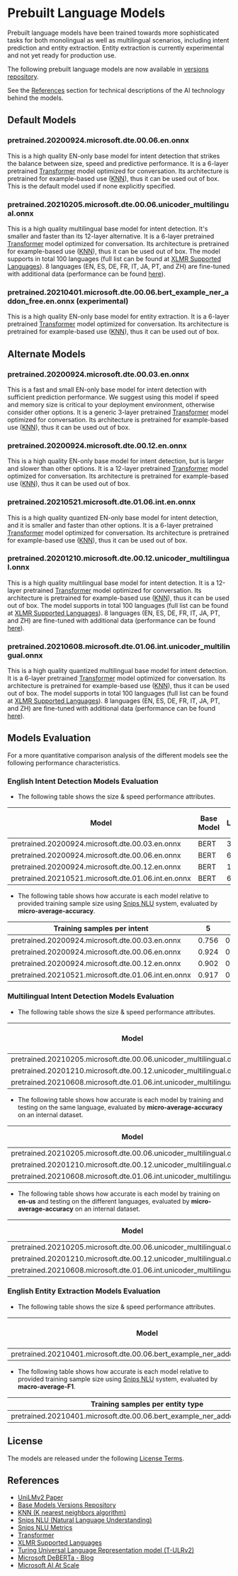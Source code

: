 # Prebuilt Language Models

Prebuilt language models have been trained towards more sophisticated tasks for both monolingual as well as multilingual scenarios, including intent prediction and entity extraction. Entity extraction is currently experimental and not yet ready for production use.

The following prebuilt language models are now available in [versions repository][2].

See the [References](#references) section for technical descriptions of the AI technology behind the models.

## Default Models

### pretrained.20200924.microsoft.dte.00.06.en.onnx
This is a high quality EN-only base model for intent detection that strikes the balance between size, speed and predictive performance. It is a 6-layer pretrained [Transformer][7] model optimized for conversation. Its architecture is pretrained for example-based use ([KNN][3]), thus it can be used out of box. This is the default model used if none explicitly specified.

### pretrained.20210205.microsoft.dte.00.06.unicoder_multilingual.onnx
This is a high quality multilingual base model for intent detection. It's smaller and faster than its 12-layer alternative. It is a 6-layer pretrained [Transformer][7] model optimized for conversation. Its architecture is pretrained for example-based use ([KNN][3]), thus it can be used out of box. The model supports in total 100 languages (full list can be found at [XLMR Supported Languages][8]). 8 languages (EN, ES, DE, FR, IT, JA, PT, and ZH) are fine-tuned with additional data (performance can be found [here](#multilingual-intent-detection-models-evaluation)). 

### pretrained.20210401.microsoft.dte.00.06.bert_example_ner_addon_free.en.onnx (experimental)
This is a high quality EN-only base model for entity extraction. It is a 6-layer pretrained [Transformer][7] model optimized for conversation. Its architecture is pretrained for example-based use ([KNN][3]), thus it can be used out of box.

## Alternate Models

### pretrained.20200924.microsoft.dte.00.03.en.onnx
This is a fast and small EN-only base model for intent detection with sufficient prediction performance. We suggest using this model if speed and memory size is critical to your deployment environment, otherwise consider other options. It is a generic 3-layer pretrained [Transformer][7] model optimized for conversation. Its architecture is pretrained for example-based use ([KNN][3]), thus it can be used out of box.

### pretrained.20200924.microsoft.dte.00.12.en.onnx
This is a high quality EN-only base model for intent detection, but is larger and slower than other options. It is a 12-layer pretrained [Transformer][7] model optimized for conversation. Its architecture is pretrained for example-based use ([KNN][3]), thus it can be used out of box.

### pretrained.20210521.microsoft.dte.01.06.int.en.onnx
This is a high quality quantized EN-only base model for intent detection, and it is smaller and faster than other options. It is a 6-layer pretrained [Transformer][7] model optimized for conversation. Its architecture is pretrained for example-based use ([KNN][3]), thus it can be used out of box.

### pretrained.20201210.microsoft.dte.00.12.unicoder_multilingual.onnx
This is a high quality multilingual base model for intent detection. It is a 12-layer pretrained [Transformer][7] model optimized for conversation.
Its architecture is pretrained for example-based use ([KNN][3]), thus it can be used out of box. The model supports in total 100 languages (full list can be found at [XLMR Supported Languages][8]). 8 languages (EN, ES, DE, FR, IT, JA, PT, and ZH) are fine-tuned with additional data (performance can be found [here](#multilingual-intent-detection-models-evaluation)). 

### pretrained.20210608.microsoft.dte.01.06.int.unicoder_multilingual.onnx
This is a high quality quantized multilingual base model for intent detection. It is a 6-layer pretrained [Transformer][7] model optimized for conversation. Its architecture is pretrained for example-based use ([KNN][3]), thus it can be used out of box. The model supports in total 100 languages (full list can be found at [XLMR Supported Languages][8]). 8 languages (EN, ES, DE, FR, IT, JA, PT, and ZH) are fine-tuned with additional data (performance can be found [here](#multilingual-intent-detection-models-evaluation)). 


## Models Evaluation
For a more quantitative comparison analysis of the different models see the following performance characteristics.

### English Intent Detection Models Evaluation

- The following table shows the size & speed performance attributes.


|  Model |Base Model   |Layers  |Encoding time per query | Disk Allocation |
| ------------ | ------------ | ------------ | ------------ | ------------ |
|pretrained.20200924.microsoft.dte.00.03.en.onnx | BERT | 3  |  ~ 7 ms  | 164M |
|pretrained.20200924.microsoft.dte.00.06.en.onnx | BERT | 6  |  ~ 14 ms | 261M |
|pretrained.20200924.microsoft.dte.00.12.en.onnx | BERT | 12 |  ~ 26 ms | 427M |
|pretrained.20210521.microsoft.dte.01.06.int.en.onnx | BERT | 6 |  ~ 6 ms | 65M |

- 
  The following table shows how accurate is each model relative to provided training sample size using [Snips NLU][4] system, evaluated by **micro-average-accuracy**.


|Training samples per intent   |5   |10   |25   |50   |100   |200   |
| ------------ | ------------ | ------------ | ------------ | ------------ | ------------ |------------ |
|pretrained.20200924.microsoft.dte.00.03.en.onnx |  0.756  | 0.839  | 0.904  | 0.929  | 0.943  | 0.951  |
|pretrained.20200924.microsoft.dte.00.06.en.onnx |   0.924 | 0.940  | 0.957  |  0.960 |  0.966 | 0.969  |
|pretrained.20200924.microsoft.dte.00.12.en.onnx |  0.902  |  0.931 |  0.951 | 0.960  |  0.964 |  0.969 |
|pretrained.20210521.microsoft.dte.01.06.int.en.onnx |  0.917  |  0.939 |  0.951 | 0.958  |  0.963 |  0.965 |


### Multilingual Intent Detection Models Evaluation
- The following table shows the size & speed performance attributes.

| Model                                                        | Base Model | Layers | Encoding time per query | Disk Allocation |
| ------------------------------------------------------------ | ---------- | ------ | ----------------------- | --------------- |
| pretrained.20210205.microsoft.dte.00.06.unicoder_multilingual.onnx | Unicoder   | 6      | ~ 9 ms                 | 918M            |
| pretrained.20201210.microsoft.dte.00.12.unicoder_multilingual.onnx | Unicoder   | 12     | ~ 16 ms                 | 1.08G           |
| pretrained.20210608.microsoft.dte.01.06.int.unicoder_multilingual.onnx | Unicoder   | 6     | ~ 4 ms                 | 230M        |

- The following table shows how accurate is each model by training and testing on the same language, evaluated by **micro-average-accuracy** on an internal dataset.

| Model                                                        | de-de | en-us | es-es | es-mx | fr-ca | fr-fr | it-it | ja-jp | pt-br | zh-cn |
| ------------------------------------------------------------ | ----- | ----- | ----- | ----- | ----- | ----- | ----- | ----- | ----- | ----- |
| pretrained.20210205.microsoft.dte.00.06.unicoder_multilingual.onnx | 0.638 | 0.785 | 0.662 | 0.760 | 0.723 | 0.661 | 0.701 | 0.786 | 0.735 | 0.805 |
| pretrained.20201210.microsoft.dte.00.12.unicoder_multilingual.onnx | 0.642 | 0.764 | 0.646 | 0.754 | 0.722 | 0.636 | 0.689 | 0.789 | 0.725 | 0.809 |
| pretrained.20210608.microsoft.dte.01.06.int.unicoder_multilingual.onnx | 0.634 | 0.765 | 0.657 | 0.743 | 0.715 | 0.646 | 0.697 | 0.780 | 0.743 | 0.799 |

- The following table shows how accurate is each model by training on **en-us** and testing on the different languages, evaluated by **micro-average-accuracy** on an internal dataset.

| Model                                                        | de-de | en-us | es-es | es-mx | fr-ca | fr-fr | it-it | ja-jp | pt-br | zh-cn |
| ------------------------------------------------------------ | ----- | ----- | ----- | ----- | ----- | ----- | ----- | ----- | ----- | ----- |
| pretrained.20210205.microsoft.dte.00.06.unicoder_multilingual.onnx | 0.495 | 0.785 | 0.530 | 0.621 | 0.560 | 0.518 | 0.546 | 0.663 | 0.568 | 0.687 |
| pretrained.20201210.microsoft.dte.00.12.unicoder_multilingual.onnx | 0.499 | 0.764 | 0.529 | 0.604 | 0.562 | 0.515 | 0.547 | 0.646 | 0.555 | 0.681 |
| pretrained.20210608.microsoft.dte.01.06.int.unicoder_multilingual.onnx | 0.496 | 0.765 | 0.529 | 0.623 | 0.562 | 0.511 | 0.540 | 0.670 | 0.579 | 0.692 |

### English Entity Extraction Models Evaluation

- The following table shows the size & speed performance attributes.

| Model                                                        | Base Model | Layers | Encoding time per query | Disk Allocation |
| ------------------------------------------------------------ | ---------- | ------ | ----------------------- | --------------- |
| pretrained.20210401.microsoft.dte.00.06.bert_example_ner_addon_free.en.onnx | TNLR       | 6      | ~ 29 ms                 | 253M            |

- The following table shows how accurate is each model relative to provided training sample size using [Snips NLU][4] system, evaluated by **macro-average-F1**.

| Training samples per entity type                             | 10    | 20    | 50    | 100   | 200   |
| ------------------------------------------------------------ | ----- | ----- | ----- | ----- | ----- |
| pretrained.20210401.microsoft.dte.00.06.bert_example_ner_addon_free.en.onnx | 0.702 | 0.712 | 0.731 | 0.752 | 0.739 |




## License

The models are released under the following [License Terms][6].

## References

* [UniLMv2 Paper][1]
* [Base Models Versions Repository][2]
* [KNN (K nearest neighbors algorithm)][3]
* [Snips NLU (Natural Language Understanding)][4]
* [Snips NLU Metrics][5]
* [Transformer][7]
* [XLMR Supported Languages][8]
* [Turing Universal Language Representation model (T-ULRv2)][11]
* [Microsoft DeBERTa - Blog][9]
* [Microsoft  AI At Scale][10]

[1]: https://arxiv.org/abs/2002.12804 "UniLMv2: Pseudo-Masked Language Models for Unified Language Model Pre-Training"
[2]: https://aka.ms/nlrversions_0.2
[3]: https://en.wikipedia.org/wiki/K-nearest_neighbors_algorithm
[4]: https://github.com/snipsco/snips-nlu "Snips NLU"
[5]: https://github.com/snipsco/snips-nlu-metrics "Snips NLU Metrics"
[6]: ./LICENSE.md "License agreement"
[7]: https://en.wikipedia.org/wiki/Transformer_(machine_learning_model)
[8]: https://github.com/pytorch/fairseq/tree/master/examples/xlmr#introduction
[9]: https://www.microsoft.com/en-us/research/blog/microsoft-deberta-surpasses-human-performance-on-the-superglue-benchmark/ "Microsoft DeBERTa - Microsoft Blog"
[10]: https://innovation.microsoft.com/en-us/exploring-ai-at-scale "AI at Scale"
[11]: https://www.microsoft.com/en-us/research/blog/microsoft-turing-universal-language-representation-model-t-ulrv2-tops-xtreme-leaderboard/ "Turing Universal Language Representation model"


